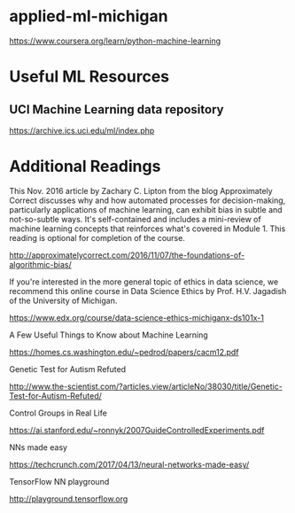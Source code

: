 # applied-ml-michigan

https://www.coursera.org/learn/python-machine-learning

# Useful ML Resources

## UCI Machine Learning data repository

https://archive.ics.uci.edu/ml/index.php

# Additional Readings

This Nov. 2016 article by Zachary C. Lipton from the blog Approximately Correct discusses why and how automated processes for decision-making, particularly applications of machine learning, can exhibit bias in subtle and not-so-subtle ways. It's self-contained and includes a mini-review of machine learning concepts that reinforces what's covered in Module 1. This reading is optional for completion of the course.

http://approximatelycorrect.com/2016/11/07/the-foundations-of-algorithmic-bias/

If you're interested in the more general topic of ethics in data science, we recommend this online course in Data Science Ethics by Prof. H.V. Jagadish of the University of Michigan.

https://www.edx.org/course/data-science-ethics-michiganx-ds101x-1

A Few Useful Things to Know about Machine Learning

https://homes.cs.washington.edu/~pedrod/papers/cacm12.pdf

Genetic Test for Autism Refuted

http://www.the-scientist.com/?articles.view/articleNo/38030/title/Genetic-Test-for-Autism-Refuted/

Control Groups in Real Life

https://ai.stanford.edu/~ronnyk/2007GuideControlledExperiments.pdf

NNs made easy

https://techcrunch.com/2017/04/13/neural-networks-made-easy/

TensorFlow NN playground

http://playground.tensorflow.org
